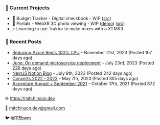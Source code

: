 ### 📌 Current Projects
- 💸 Budget Tracker - Digital checkbook - WIP ([src](https://github.com/bmitchinson/budget-entry))
- 📸 Portals - WebXR 3D photo viewing - WIP ([demo](https://portals.mitchinson.dev/)) ([src](https://github.com/bmitchinson/vr-jpg-viewer-webxr))
- 🎶 Learning to use Traktor to make mixes with a X1 MK3

### 📝 Recent Posts

- [Reducing Azure Redis 100% CPU](https://blog.mitchinson.dev/redis-cpu) - November 21st, 2023 (Posted 107 days ago)
- [Juno: On demand microservice deployment](https://blog.mitchinson.dev/juno) - July 23rd, 2023 (Posted 228 days ago)
- [NextJS Notion Blog](https://blog.mitchinson.dev/blog-2023) - July 9th, 2023 (Posted 242 days ago)
- [Concerts 2022 - 2023](https://blog.mitchinson.dev/concerts-2023) - May 7th, 2023 (Posted 305 days ago)
- [Accenture August + September 2021](https://blog.mitchinson.dev/pillar/aug-sep-21) - October 17th, 2021 (Posted 872 days ago)

🌐 https://mitchinson.dev

💌 mitchinson.dev@gmail.com

🐦 [@115bwm](https://twitter.com/115bwm)